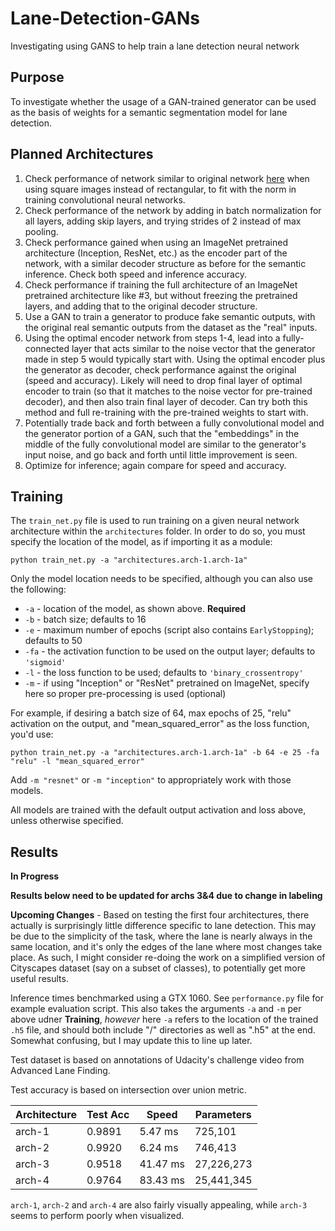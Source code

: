 # Lane-Detection-GANs
Investigating using GANS to help train a lane detection neural network

## Purpose
To investigate whether the usage of a GAN-trained generator can be used as the basis of weights for a semantic segmentation model for lane detection.

## Planned Architectures
1. Check performance of network similar to original network [here](https://github.com/mvirgo/MLND-Capstone) when using square images instead of rectangular, to fit with the norm in training convolutional neural networks.
2. Check performance of the network by adding in batch normalization for all layers, adding skip layers, and trying strides of 2 instead of max pooling.
3. Check performance gained when using an ImageNet pretrained architecture (Inception, ResNet, etc.) as the encoder part of the network, with a similar decoder structure as before for the semantic inference. Check both speed and inference accuracy.
4. Check performance if training the full architecture of an ImageNet pretrained architecture like #3, but without freezing the pretrained layers, and adding that to the original decoder structure.
5. Use a GAN to train a generator to produce fake semantic outputs, with the original real semantic outputs from the dataset as the "real" inputs. 
6. Using the optimal encoder network from steps 1-4, lead into a fully-connected layer that acts similar to the noise vector that the generator made in step 5 would typically start with. Using the optimal encoder plus the generator as decoder, check performance against the original (speed and accuracy). Likely will need to drop final layer of optimal encoder to train (so that it matches to the noise vector for pre-trained decoder), and then also train final layer of decoder. Can try both this method and full re-training with the pre-trained weights to start with.
7. Potentially trade back and forth between a fully convolutional model and the generator portion of a GAN, such that the "embeddings" in the middle of the fully convolutional model are similar to the generator's input noise, and go back and forth until little improvement is seen. 
8. Optimize for inference; again compare for speed and accuracy.

## Training
The `train_net.py` file is used to run training on a given neural network architecture within the `architectures` folder. In order to do so, you must specify the location of the model, as if importing it as a module:

`python train_net.py -a "architectures.arch-1.arch-1a"`

Only the model location needs to be specified, although you can also use the following:
+ `-a` - location of the model, as shown above. **Required**
+ `-b` - batch size; defaults to 16
+ `-e` - maximum number of epochs (script also contains `EarlyStopping`); defaults to 50
+ `-fa` - the activation function to be used on the output layer; defaults to `'sigmoid'`
+ `-l` - the loss function to be used; defaults to `'binary_crossentropy'`
+ `-m` - if using "Inception" or "ResNet" pretrained on ImageNet, specify here so proper pre-processing is used (optional)

For example, if desiring a batch size of 64, max epochs of 25, "relu" activation on the output, and "mean_squared_error" as the loss function, you'd use:

`python train_net.py -a "architectures.arch-1.arch-1a" -b 64 -e 25 -fa "relu" -l "mean_squared_error"`

Add `-m "resnet"` or `-m "inception"` to appropriately work with those models.

All models are trained with the default output activation and loss above, unless otherwise specified.

## Results
**In Progress**

**Results below need to be updated for archs 3&4 due to change in labeling**

**Upcoming Changes** - Based on testing the first four architectures, there actually is surprisingly little difference specific to lane detection. This may be due to the simplicity of the task, where the lane is nearly always in the same location, and it's only the edges of the lane where most changes take place. As such, I might consider re-doing the work on a simplified version of Cityscapes dataset (say on a subset of classes), to potentially get more useful results.

Inference times benchmarked using a GTX 1060.
See `performance.py` file for example evaluation script. This also takes the arguments `-a` and `-m` per above udner **Training**, *however* here `-a` refers to the location of the trained `.h5` file, and should both include "/" directories as well as ".h5" at the end. Somewhat confusing, but I may update this to line up later.

Test dataset is based on annotations of Udacity's challenge video from Advanced Lane Finding.

Test accuracy is based on intersection over union metric.

Architecture | Test Acc | Speed | Parameters
--- | --- | --- | ---
arch-1 | 0.9891 | 5.47 ms | 725,101
arch-2 | 0.9920 | 6.24 ms | 746,413
arch-3 | 0.9518 | 41.47 ms | 27,226,273
arch-4 | 0.9764 | 83.43 ms | 25,441,345

`arch-1`, `arch-2` and `arch-4` are also fairly visually appealing, while `arch-3` seems to perform poorly when visualized.
